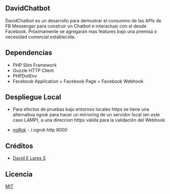 ## DavidChatbot

 DavidChatbot es un desarrollo para demostrar el consunmo de las APIs de FB Messenger para construir un Chatbot e interactuar con el desde Facebook. Próximamente se agregarán mas features bajo una premisa o necesidad comercial establecida.

## Dependencias

 - PHP Slim Framework
 - Guzzle HTTP Client
 - PHPDotEnv
 - Facebook Application + Facebook Page + Facebook Webhook

##  Despliegue Local

  - Para efectos de pruebas bajo entornos locales https se tiene una alternativa ngrok para hacer un mirroring
    de un servidor local (en este caso LAMP), a una direccion https valida para la validación del Webhook

  - [ngRok](https://ngrok.com) - /.ngrok http 8000

## Créditos
- [David E Lares S](https://twitter.com/@davidlares3)

## Licencia

[MIT](https://opensource.org/licenses/MIT)
